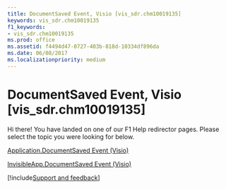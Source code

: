 ```yaml
---
title: DocumentSaved Event, Visio [vis_sdr.chm10019135]
keywords: vis_sdr.chm10019135
f1_keywords:
- vis_sdr.chm10019135
ms.prod: office
ms.assetid: f4494d47-0727-403b-818d-10334df896da
ms.date: 06/08/2017
ms.localizationpriority: medium
---
```



# DocumentSaved Event, Visio [vis_sdr.chm10019135]

Hi there! You have landed on one of our F1 Help redirector pages. Please select the topic you were looking for below.

[Application.DocumentSaved Event (Visio)](https://msdn.microsoft.com/library/a11744f6-a1a7-41db-c427-5bae96b9b0ec%28Office.15%29.aspx)

[InvisibleApp.DocumentSaved Event (Visio)](https://msdn.microsoft.com/library/cf0d3906-dad4-8da0-e3f0-64319a6caec8%28Office.15%29.aspx)

[!include[Support and feedback](~/includes/feedback-boilerplate.md)]